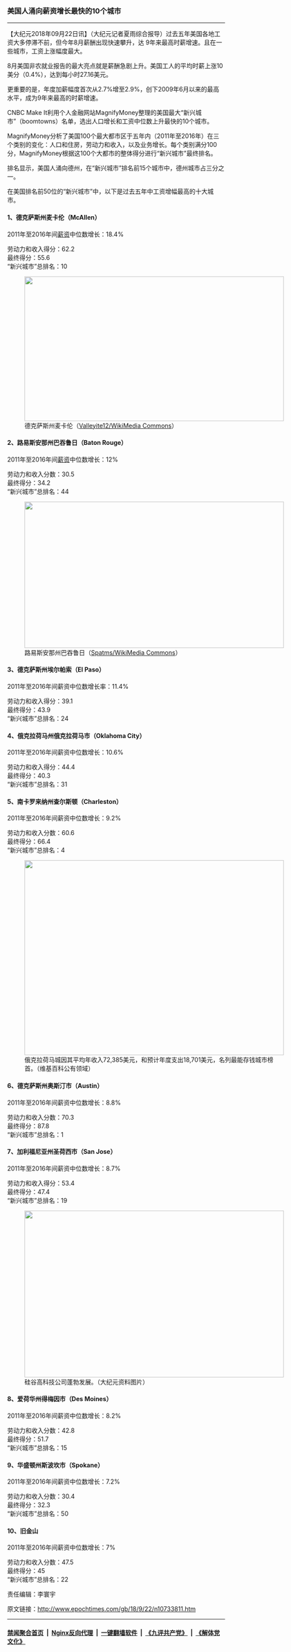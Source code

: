 ### 美国人涌向薪资增长最快的10个城市
------------------------

<p>【大纪元2018年09月22日讯】（大纪元记者夏雨综合报导）过去五年美国各地工资大多停滞不前，但今年8月薪酬出现快速攀升，达 9年来最高时薪增速。且在一些城市，工资上涨幅度最大。</p>
<p>8月美国非农就业报告的最大亮点就是薪酬急剧上升。美国工人的平均时薪上涨10美分（0.4%），达到每小时27.16美元。</p>
<p>更重要的是，年度加薪幅度首次从2.7%增至2.9%，创下2009年6月以来的最高水平，成为9年来最高的时薪增速。</p>
<p>CNBC Make It利用个人金融网站MagnifyMoney整理的美国最大“新兴城市”（boomtowns）名单，选出人口增长和工资中位数上升最快的10个城市。</p>
<p>MagnifyMoney分析了美国100个最大都市区于五年内（2011年至2016年）在三个类别的变化：人口和住房，劳动力和收入，以及业务增长。每个类别满分100分，MagnifyMoney根据这100个大都市的整体得分进行“新兴城市”最终排名。</p>
<p>排名显示，美国人涌向德州，在“新兴城市”排名前15个城市中，德州城市占三分之一。</p>
<p>在美国排名前50位的“新兴城市”中，以下是过去五年中工资增幅最高的十大城市。</p>
<h4>1、德克萨斯州麦卡伦（McAllen）</h4>
<p>2011年至2016年间<a href="http://www.epochtimes.com/gb/tag/%E8%96%AA%E8%B5%84.html">薪资</a>中位数增长：18.4%</p>
<p>劳动力和收入得分：62.2<br />
最终得分：55.6<br />
“新兴城市”总排名：10</p>
<figure id="attachment_10733824" style="width: 600px" class="wp-caption aligncenter"><a href="http://i.epochtimes.com/assets/uploads/2018/09/Mcallen_2016-08-29-20-44-18-1-copy.jpg"><img class="size-large wp-image-10733824" src="http://i.epochtimes.com/assets/uploads/2018/09/Mcallen_2016-08-29-20-44-18-1-copy-600x334.jpg" alt="" width="600" height="334" /></a><figcaption class="wp-caption-text">德克萨斯州麦卡伦（<a href="https://en.wikipedia.org/wiki/McAllen,_Texas#/media/File:Mcallen_2016-08-29-20-44-18-1.png">Valleyite12/WikiMedia Commons</a>）</figcaption></figure>
<h4>2、路易斯安那州巴吞鲁日（Baton Rouge）</h4>
<p>2011年至2016年间<a href="http://www.epochtimes.com/gb/tag/%E8%96%AA%E8%B5%84.html">薪资</a>中位数增长：12%</p>
<p>劳动力和收入分数：30.5<br />
最终得分：34.2<br />
“新兴城市”总排名：44</p>
<figure id="attachment_10733866" style="width: 600px" class="wp-caption aligncenter"><a href="http://i.epochtimes.com/assets/uploads/2018/09/1024px-Downtown_Baton_Rouge_from_Louisiana_State_Capitol.jpg"><img class="size-large wp-image-10733866" src="http://i.epochtimes.com/assets/uploads/2018/09/1024px-Downtown_Baton_Rouge_from_Louisiana_State_Capitol-600x338.jpg" alt="" width="600" height="338" /></a><figcaption class="wp-caption-text">路易斯安那州巴吞鲁日（<a href="https://commons.wikimedia.org/wiki/File:Downtown_Baton_Rouge_from_Louisiana_State_Capitol.jpg">Spatms/WikiMedia Commons</a>）</figcaption></figure>
<h4>3、德克萨斯州埃尔帕索（El Paso）</h4>
<p>2011年至2016年间薪资中位数增长率：11.4%</p>
<p>劳动力和收入得分：39.1<br />
最终得分：43.9<br />
“新兴城市”总排名：24</p>
<h4>4、俄克拉荷马州俄克拉荷马市（Oklahoma City）</h4>
<p>2011年至2016年间薪资中位数增长：10.6%</p>
<p>劳动力和收入得分：44.4<br />
最终得分：40.3<br />
“新兴城市”总排名：31</p>
<h4>5、南卡罗来纳州查尔斯顿（Charleston）</h4>
<p>2011年至2016年间薪资中位数增长：9.2%</p>
<p>劳动力和收入分数：60.6<br />
最终得分：66.4<br />
“新兴城市”总排名：4</p>
<figure id="attachment_10188507" style="width: 600px" class="wp-caption aligncenter"><a href="http://i.epochtimes.com/assets/uploads/2018/03/Bricktown_Canal_Water_Taxis_in_Oklahoma_City.jpg"><img class="size-large wp-image-10188507" src="http://i.epochtimes.com/assets/uploads/2018/03/Bricktown_Canal_Water_Taxis_in_Oklahoma_City-600x450.jpg" alt="" width="600" height="450" /></a><figcaption class="wp-caption-text">俄克拉荷马城因其平均年收入72,385美元，和预计年度支出18,701美元，名列最能存钱城市榜首。（维基百科公有领域）</figcaption></figure>
<h4>6、德克萨斯州奥斯汀市（Austin）</h4>
<p>2011年至2016年间薪资中位数增长：8.8%</p>
<p>劳动力和收入分数：70.3<br />
最终得分：87.8<br />
“新兴城市”总排名：1</p>
<h4>7、加利福尼亚州圣荷西市（San Jose）</h4>
<p>2011年至2016年间薪资中位数增长：8.7%</p>
<p>劳动力和收入得分：53.4<br />
最终得分：47.4<br />
“新兴城市”总排名：19</p>
<figure id="attachment_7566699" style="width: 600px" class="wp-caption aligncenter"><a href="http://i.epochtimes.com/assets/uploads/2016/04/Tu1_South_San_Jose.jpg"><img class="size-large wp-image-7566699" src="http://i.epochtimes.com/assets/uploads/2016/04/Tu1_South_San_Jose-600x385.jpg" alt="" width="600" height="385" /></a><figcaption class="wp-caption-text">硅谷高科技公司蓬勃发展。（大纪元资料图片）</figcaption></figure>
<h4>8、爱荷华州得梅因市（Des Moines）</h4>
<p>2011年至2016年间薪资中位数增长：8.2%</p>
<p>劳动力和收入分数：42.8<br />
最终得分：51.7<br />
“新兴城市”总排名：15</p>
<h4>9、华盛顿州斯波坎市（Spokane）</h4>
<p>2011年至2016年间薪资中位数增长：7.2%</p>
<p>劳动力和收入分数：30.4<br />
最终得分：32.3<br />
“新兴城市”总排名：50</p>
<h4>10、旧金山</h4>
<p>2011年至2016年间薪资中位数增长：7%</p>
<p>劳动力和收入分数：47.5<br />
最终得分：45<br />
“新兴城市”总排名：22</p>
<p>责任编辑：李寰宇</p>

原文链接：http://www.epochtimes.com/gb/18/9/22/n10733811.htm


------------------------
#### [禁闻聚合首页](https://github.com/gfw-breaker/banned-news/blob/master/README.md) &nbsp;|&nbsp; [Nginx反向代理](https://github.com/gfw-breaker/open-proxy/blob/master/README.md) &nbsp;|&nbsp; [一键翻墙软件](https://github.com/gfw-breaker/nogfw/blob/master/README.md) &nbsp;|&nbsp; [《九评共产党》](https://github.com/gfw-breaker/9ping.md/blob/master/README.md#九评之一评共产党是什么) &nbsp;|&nbsp; [《解体党文化》](https://github.com/gfw-breaker/jtdwh.md/blob/master/README.md#绪论)